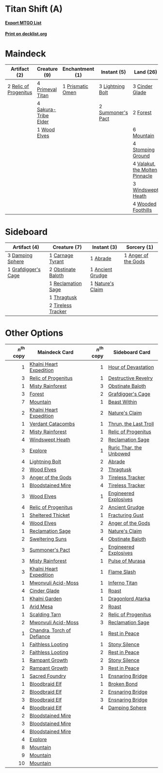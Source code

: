 # Titan Shift (A)

#### [Export MTGO List](../collection/Titan%20Shift%20(A)/Titan%20Shift%20(A).txt)
#### [Print on decklist.org](http://decklist.org/?deckmain=2%09Anger%20of%20the%20Gods%0A3%09Cinder%20Glade%0A2%09Explore%0A4%09Farseek%0A2%09Forest%0A3%09Lightning%20Bolt%0A6%09Mountain%0A4%09Primeval%20Titan%0A1%09Prismatic%20Omen%0A2%09Relic%20of%20Progenitus%0A4%09Sakura-Tribe%20Elder%0A4%09Scapeshift%0A4%09Search%20for%20Tomorrow%0A4%09Stomping%20Ground%0A2%09Summoner's%20Pact%0A1%09Sweltering%20Suns%0A4%09Valakut,%20the%20Molten%20Pinnacle%0A3%09Windswept%20Heath%0A1%09Wood%20Elves%0A4%09Wooded%20Foothills&deckside=1%09Abrade%0A1%09Ancient%20Grudge%0A1%09Anger%20of%20the%20Gods%0A1%09Carnage%20Tyrant%0A3%09Damping%20Sphere%0A1%09Grafdigger's%20Cage%0A1%09Nature's%20Claim%0A2%09Obstinate%20Baloth%0A1%09Reclamation%20Sage%0A1%09Thragtusk%0A2%09Tireless%20Tracker)
# Maindeck

|                                          Artifact (2)                                          |                                         Creature (9)                                          |                                      Enchantment (1)                                      |                                        Instant (5)                                         |                                                Land (26)                                                |                                          Sorcery (17)                                          |
|------------------------------------------------------------------------------------------------|-----------------------------------------------------------------------------------------------|-------------------------------------------------------------------------------------------|--------------------------------------------------------------------------------------------|---------------------------------------------------------------------------------------------------------|------------------------------------------------------------------------------------------------|
|2 [Relic of Progenitus](http://gatherer.wizards.com/Pages/Card/Details.aspx?multiverseid=205326)|4 [Primeval Titan](http://gatherer.wizards.com/Pages/Card/Details.aspx?multiverseid=397688)    |1 [Prismatic Omen](http://gatherer.wizards.com/Pages/Card/Details.aspx?multiverseid=151989)|3 [Lightning Bolt](http://gatherer.wizards.com/Pages/Card/Details.aspx?multiverseid=234704) |3 [Cinder Glade](http://gatherer.wizards.com/Pages/Card/Details.aspx?multiverseid=405097)                |2 [Anger of the Gods](http://gatherer.wizards.com/Pages/Card/Details.aspx?multiverseid=438682)  |
|                                                                                                |4 [Sakura-Tribe Elder](http://gatherer.wizards.com/Pages/Card/Details.aspx?multiverseid=382351)|                                                                                           |2 [Summoner's Pact](http://gatherer.wizards.com/Pages/Card/Details.aspx?multiverseid=370563)|2 [Forest](http://gatherer.wizards.com/Pages/Card/Details.aspx?multiverseid=439605)                      |2 [Explore](http://gatherer.wizards.com/Pages/Card/Details.aspx?multiverseid=425950)            |
|                                                                                                |1 [Wood Elves](http://gatherer.wizards.com/Pages/Card/Details.aspx?multiverseid=4327)          |                                                                                           |                                                                                            |6 [Mountain](http://gatherer.wizards.com/Pages/Card/Details.aspx?multiverseid=439604)                    |4 [Farseek](http://gatherer.wizards.com/Pages/Card/Details.aspx?multiverseid=433081)            |
|                                                                                                |                                                                                               |                                                                                           |                                                                                            |4 [Stomping Ground](http://gatherer.wizards.com/Pages/Card/Details.aspx?multiverseid=405110)             |4 [Scapeshift](http://gatherer.wizards.com/Pages/Card/Details.aspx?multiverseid=146593)         |
|                                                                                                |                                                                                               |                                                                                           |                                                                                            |4 [Valakut, the Molten Pinnacle](http://gatherer.wizards.com/Pages/Card/Details.aspx?multiverseid=190400)|4 [Search for Tomorrow](http://gatherer.wizards.com/Pages/Card/Details.aspx?multiverseid=205408)|
|                                                                                                |                                                                                               |                                                                                           |                                                                                            |3 [Windswept Heath](http://gatherer.wizards.com/Pages/Card/Details.aspx?multiverseid=405115)             |1 [Sweltering Suns](http://gatherer.wizards.com/Pages/Card/Details.aspx?multiverseid=426851)    |
|                                                                                                |                                                                                               |                                                                                           |                                                                                            |4 [Wooded Foothills](http://gatherer.wizards.com/Pages/Card/Details.aspx?multiverseid=405116)            |                                                                                                |


# Sideboard

|                                         Artifact (4)                                         |                                        Creature (7)                                         |                                        Instant (3)                                        |                                         Sorcery (1)                                          |
|----------------------------------------------------------------------------------------------|---------------------------------------------------------------------------------------------|-------------------------------------------------------------------------------------------|----------------------------------------------------------------------------------------------|
|3 [Damping Sphere](http://gatherer.wizards.com/Pages/Card/Details.aspx?multiverseid=443101)   |1 [Carnage Tyrant](http://gatherer.wizards.com/Pages/Card/Details.aspx?multiverseid=435334)  |1 [Abrade](http://gatherer.wizards.com/Pages/Card/Details.aspx?multiverseid=430772)        |1 [Anger of the Gods](http://gatherer.wizards.com/Pages/Card/Details.aspx?multiverseid=438682)|
|1 [Grafdigger's Cage](http://gatherer.wizards.com/Pages/Card/Details.aspx?multiverseid=426046)|2 [Obstinate Baloth](http://gatherer.wizards.com/Pages/Card/Details.aspx?multiverseid=438745)|1 [Ancient Grudge](http://gatherer.wizards.com/Pages/Card/Details.aspx?multiverseid=425913)|                                                                                              |
|                                                                                              |1 [Reclamation Sage](http://gatherer.wizards.com/Pages/Card/Details.aspx?multiverseid=430359)|1 [Nature's Claim](http://gatherer.wizards.com/Pages/Card/Details.aspx?multiverseid=438743)|                                                                                              |
|                                                                                              |1 [Thragtusk](http://gatherer.wizards.com/Pages/Card/Details.aspx?multiverseid=425968)       |                                                                                           |                                                                                              |
|                                                                                              |2 [Tireless Tracker](http://gatherer.wizards.com/Pages/Card/Details.aspx?multiverseid=409997)|                                                                                           |                                                                                              |


# Other Options

|*n*<sup>th</sup> copy|                                            Maindeck Card                                            |*n*<sup>th</sup> copy|                                          Sideboard Card                                          |
|--------------------:|-----------------------------------------------------------------------------------------------------|--------------------:|--------------------------------------------------------------------------------------------------|
|                    1|[Khalni Heart Expedition](http://gatherer.wizards.com/Pages/Card/Details.aspx?multiverseid=401660)   |                    1|[Hour of Devastation](http://gatherer.wizards.com/Pages/Card/Details.aspx?multiverseid=430786)    |
|                    3|[Relic of Progenitus](http://gatherer.wizards.com/Pages/Card/Details.aspx?multiverseid=205326)       |                    1|[Destructive Revelry](http://gatherer.wizards.com/Pages/Card/Details.aspx?multiverseid=373351)    |
|                    1|[Misty Rainforest](http://gatherer.wizards.com/Pages/Card/Details.aspx?multiverseid=426065)          |                    3|[Obstinate Baloth](http://gatherer.wizards.com/Pages/Card/Details.aspx?multiverseid=438745)       |
|                    3|[Forest](http://gatherer.wizards.com/Pages/Card/Details.aspx?multiverseid=439605)                    |                    2|[Grafdigger's Cage](http://gatherer.wizards.com/Pages/Card/Details.aspx?multiverseid=426046)      |
|                    7|[Mountain](http://gatherer.wizards.com/Pages/Card/Details.aspx?multiverseid=439604)                  |                    1|[Beast Within](http://gatherer.wizards.com/Pages/Card/Details.aspx?multiverseid=423482)           |
|                    2|[Khalni Heart Expedition](http://gatherer.wizards.com/Pages/Card/Details.aspx?multiverseid=401660)   |                    2|[Nature's Claim](http://gatherer.wizards.com/Pages/Card/Details.aspx?multiverseid=438743)         |
|                    1|[Verdant Catacombs](http://gatherer.wizards.com/Pages/Card/Details.aspx?multiverseid=426074)         |                    1|[Thrun, the Last Troll](http://gatherer.wizards.com/Pages/Card/Details.aspx?multiverseid=214050)  |
|                    2|[Misty Rainforest](http://gatherer.wizards.com/Pages/Card/Details.aspx?multiverseid=426065)          |                    1|[Relic of Progenitus](http://gatherer.wizards.com/Pages/Card/Details.aspx?multiverseid=205326)    |
|                    4|[Windswept Heath](http://gatherer.wizards.com/Pages/Card/Details.aspx?multiverseid=405115)           |                    2|[Reclamation Sage](http://gatherer.wizards.com/Pages/Card/Details.aspx?multiverseid=430359)       |
|                    3|[Explore](http://gatherer.wizards.com/Pages/Card/Details.aspx?multiverseid=425950)                   |                    1|[Ruric Thar, the Unbowed](http://gatherer.wizards.com/Pages/Card/Details.aspx?multiverseid=442205)|
|                    4|[Lightning Bolt](http://gatherer.wizards.com/Pages/Card/Details.aspx?multiverseid=234704)            |                    2|[Abrade](http://gatherer.wizards.com/Pages/Card/Details.aspx?multiverseid=430772)                 |
|                    2|[Wood Elves](http://gatherer.wizards.com/Pages/Card/Details.aspx?multiverseid=4327)                  |                    2|[Thragtusk](http://gatherer.wizards.com/Pages/Card/Details.aspx?multiverseid=425968)              |
|                    3|[Anger of the Gods](http://gatherer.wizards.com/Pages/Card/Details.aspx?multiverseid=438682)         |                    3|[Tireless Tracker](http://gatherer.wizards.com/Pages/Card/Details.aspx?multiverseid=409997)       |
|                    1|[Bloodstained Mire](http://gatherer.wizards.com/Pages/Card/Details.aspx?multiverseid=405094)         |                    4|[Tireless Tracker](http://gatherer.wizards.com/Pages/Card/Details.aspx?multiverseid=409997)       |
|                    3|[Wood Elves](http://gatherer.wizards.com/Pages/Card/Details.aspx?multiverseid=4327)                  |                    1|[Engineered Explosives](http://gatherer.wizards.com/Pages/Card/Details.aspx?multiverseid=370549)  |
|                    4|[Relic of Progenitus](http://gatherer.wizards.com/Pages/Card/Details.aspx?multiverseid=205326)       |                    2|[Ancient Grudge](http://gatherer.wizards.com/Pages/Card/Details.aspx?multiverseid=425913)         |
|                    1|[Sheltered Thicket](http://gatherer.wizards.com/Pages/Card/Details.aspx?multiverseid=426950)         |                    1|[Fracturing Gust](http://gatherer.wizards.com/Pages/Card/Details.aspx?multiverseid=386290)        |
|                    4|[Wood Elves](http://gatherer.wizards.com/Pages/Card/Details.aspx?multiverseid=4327)                  |                    2|[Anger of the Gods](http://gatherer.wizards.com/Pages/Card/Details.aspx?multiverseid=438682)      |
|                    1|[Reclamation Sage](http://gatherer.wizards.com/Pages/Card/Details.aspx?multiverseid=430359)          |                    3|[Nature's Claim](http://gatherer.wizards.com/Pages/Card/Details.aspx?multiverseid=438743)         |
|                    2|[Sweltering Suns](http://gatherer.wizards.com/Pages/Card/Details.aspx?multiverseid=426851)           |                    4|[Obstinate Baloth](http://gatherer.wizards.com/Pages/Card/Details.aspx?multiverseid=438745)       |
|                    3|[Summoner's Pact](http://gatherer.wizards.com/Pages/Card/Details.aspx?multiverseid=370563)           |                    2|[Engineered Explosives](http://gatherer.wizards.com/Pages/Card/Details.aspx?multiverseid=370549)  |
|                    3|[Misty Rainforest](http://gatherer.wizards.com/Pages/Card/Details.aspx?multiverseid=426065)          |                    1|[Pulse of Murasa](http://gatherer.wizards.com/Pages/Card/Details.aspx?multiverseid=407651)        |
|                    3|[Khalni Heart Expedition](http://gatherer.wizards.com/Pages/Card/Details.aspx?multiverseid=401660)   |                    1|[Flame Slash](http://gatherer.wizards.com/Pages/Card/Details.aspx?multiverseid=368536)            |
|                    1|[Mwonvuli Acid-Moss](http://gatherer.wizards.com/Pages/Card/Details.aspx?multiverseid=118888)        |                    1|[Inferno Titan](http://gatherer.wizards.com/Pages/Card/Details.aspx?multiverseid=446845)          |
|                    4|[Cinder Glade](http://gatherer.wizards.com/Pages/Card/Details.aspx?multiverseid=405097)              |                    1|[Roast](http://gatherer.wizards.com/Pages/Card/Details.aspx?multiverseid=394667)                  |
|                    1|[Khalni Garden](http://gatherer.wizards.com/Pages/Card/Details.aspx?multiverseid=423547)             |                    1|[Dragonlord Atarka](http://gatherer.wizards.com/Pages/Card/Details.aspx?multiverseid=394546)      |
|                    1|[Arid Mesa](http://gatherer.wizards.com/Pages/Card/Details.aspx?multiverseid=426054)                 |                    2|[Roast](http://gatherer.wizards.com/Pages/Card/Details.aspx?multiverseid=394667)                  |
|                    1|[Scalding Tarn](http://gatherer.wizards.com/Pages/Card/Details.aspx?multiverseid=426069)             |                    2|[Relic of Progenitus](http://gatherer.wizards.com/Pages/Card/Details.aspx?multiverseid=205326)    |
|                    2|[Mwonvuli Acid-Moss](http://gatherer.wizards.com/Pages/Card/Details.aspx?multiverseid=118888)        |                    3|[Reclamation Sage](http://gatherer.wizards.com/Pages/Card/Details.aspx?multiverseid=430359)       |
|                    1|[Chandra, Torch of Defiance](http://gatherer.wizards.com/Pages/Card/Details.aspx?multiverseid=417683)|                    1|[Rest in Peace](http://gatherer.wizards.com/Pages/Card/Details.aspx?multiverseid=442021)          |
|                    1|[Faithless Looting](http://gatherer.wizards.com/Pages/Card/Details.aspx?multiverseid=413670)         |                    1|[Stony Silence](http://gatherer.wizards.com/Pages/Card/Details.aspx?multiverseid=425850)          |
|                    2|[Faithless Looting](http://gatherer.wizards.com/Pages/Card/Details.aspx?multiverseid=413670)         |                    2|[Rest in Peace](http://gatherer.wizards.com/Pages/Card/Details.aspx?multiverseid=442021)          |
|                    1|[Rampant Growth](http://gatherer.wizards.com/Pages/Card/Details.aspx?multiverseid=205350)            |                    2|[Stony Silence](http://gatherer.wizards.com/Pages/Card/Details.aspx?multiverseid=425850)          |
|                    2|[Rampant Growth](http://gatherer.wizards.com/Pages/Card/Details.aspx?multiverseid=205350)            |                    3|[Rest in Peace](http://gatherer.wizards.com/Pages/Card/Details.aspx?multiverseid=442021)          |
|                    1|[Sacred Foundry](http://gatherer.wizards.com/Pages/Card/Details.aspx?multiverseid=405106)            |                    1|[Ensnaring Bridge](http://gatherer.wizards.com/Pages/Card/Details.aspx?multiverseid=442213)       |
|                    1|[Bloodbraid Elf](http://gatherer.wizards.com/Pages/Card/Details.aspx?multiverseid=423509)            |                    1|[Broken Bond](http://gatherer.wizards.com/Pages/Card/Details.aspx?multiverseid=443045)            |
|                    2|[Bloodbraid Elf](http://gatherer.wizards.com/Pages/Card/Details.aspx?multiverseid=423509)            |                    2|[Ensnaring Bridge](http://gatherer.wizards.com/Pages/Card/Details.aspx?multiverseid=442213)       |
|                    3|[Bloodbraid Elf](http://gatherer.wizards.com/Pages/Card/Details.aspx?multiverseid=423509)            |                    3|[Ensnaring Bridge](http://gatherer.wizards.com/Pages/Card/Details.aspx?multiverseid=442213)       |
|                    4|[Bloodbraid Elf](http://gatherer.wizards.com/Pages/Card/Details.aspx?multiverseid=423509)            |                    4|[Damping Sphere](http://gatherer.wizards.com/Pages/Card/Details.aspx?multiverseid=443101)         |
|                    2|[Bloodstained Mire](http://gatherer.wizards.com/Pages/Card/Details.aspx?multiverseid=405094)         |                     |                                                                                                  |
|                    3|[Bloodstained Mire](http://gatherer.wizards.com/Pages/Card/Details.aspx?multiverseid=405094)         |                     |                                                                                                  |
|                    4|[Bloodstained Mire](http://gatherer.wizards.com/Pages/Card/Details.aspx?multiverseid=405094)         |                     |                                                                                                  |
|                    4|[Explore](http://gatherer.wizards.com/Pages/Card/Details.aspx?multiverseid=425950)                   |                     |                                                                                                  |
|                    8|[Mountain](http://gatherer.wizards.com/Pages/Card/Details.aspx?multiverseid=439604)                  |                     |                                                                                                  |
|                    9|[Mountain](http://gatherer.wizards.com/Pages/Card/Details.aspx?multiverseid=439604)                  |                     |                                                                                                  |
|                   10|[Mountain](http://gatherer.wizards.com/Pages/Card/Details.aspx?multiverseid=439604)                  |                     |                                                                                                  |


